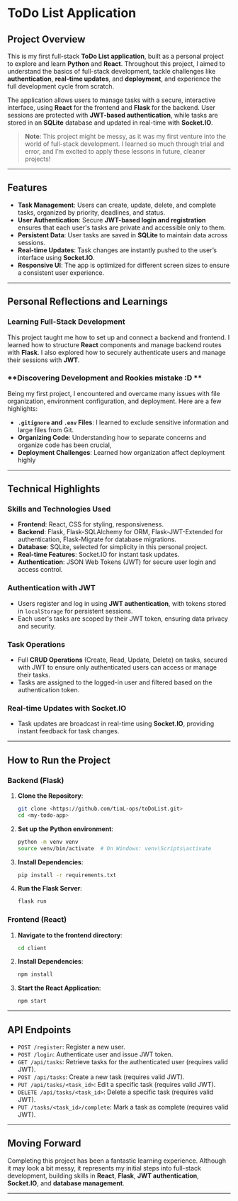 # **ToDo List Application**

## **Project Overview**
This is my first full-stack **ToDo List application**, built as a personal project to explore and learn **Python** and **React**. Throughout this project, I aimed to understand the basics of full-stack development, tackle challenges like **authentication**, **real-time updates**, and **deployment**, and experience the full development cycle from scratch.

The application allows users to manage tasks with a secure, interactive interface, using **React** for the frontend and **Flask** for the backend. User sessions are protected with **JWT-based authentication**, while tasks are stored in an **SQLite** database and updated in real-time with **Socket.IO**.

> **Note**: This project might be messy, as it was my first venture into the world of full-stack development. I learned so much through trial and error, and I’m excited to apply these lessons in future, cleaner projects! 

---

## **Features**
- **Task Management**: Users can create, update, delete, and complete tasks, organized by priority, deadlines, and status.
- **User Authentication**: Secure **JWT-based login and registration** ensures that each user's tasks are private and accessible only to them.
- **Persistent Data**: User tasks are saved in **SQLite** to maintain data across sessions.
- **Real-time Updates**: Task changes are instantly pushed to the user’s interface using **Socket.IO**.
- **Responsive UI**: The app is optimized for different screen sizes to ensure a consistent user experience.

---

## **Personal Reflections and Learnings**

### **Learning Full-Stack Development**
This project taught me how to set up and connect a backend and frontend. I learned how to structure **React** components and manage backend routes with **Flask**. I also explored how to securely authenticate users and manage their sessions with **JWT**.

### **Discovering Development and Rookies mistake :D ** 
Being my first project, I encountered and overcame many issues with file organization, environment configuration, and deployment. Here are a few highlights:
- **`.gitignore` and `.env` Files**: I learned to exclude sensitive information and large files from Git.
- **Organizing Code**: Understanding how to separate concerns and organize code has been crucial,
- **Deployment Challenges**: Learned how organization affect deployment highly

---

## **Technical Highlights**

### **Skills and Technologies Used**
- **Frontend**: React, CSS for styling, responsiveness.
- **Backend**: Flask, Flask-SQLAlchemy for ORM, Flask-JWT-Extended for authentication, Flask-Migrate for database migrations.
- **Database**: SQLite, selected for simplicity in this personal project.
- **Real-time Features**: Socket.IO for instant task updates.
- **Authentication**: JSON Web Tokens (JWT) for secure user login and access control.

### **Authentication with JWT**
- Users register and log in using **JWT authentication**, with tokens stored in `localStorage` for persistent sessions.
- Each user's tasks are scoped by their JWT token, ensuring data privacy and security.

### **Task Operations**
- Full **CRUD Operations** (Create, Read, Update, Delete) on tasks, secured with JWT to ensure only authenticated users can access or manage their tasks.
- Tasks are assigned to the logged-in user and filtered based on the authentication token.

### **Real-time Updates with Socket.IO**
- Task updates are broadcast in real-time using **Socket.IO**, providing instant feedback for task changes.

---

## **How to Run the Project**

### **Backend (Flask)**

1. **Clone the Repository**:
   ```bash
   git clone <https://github.com/tiaL-ops/toDoList.git>
   cd <my-todo-app>
   ```

2. **Set up the Python environment**:
   ```bash
   python -m venv venv
   source venv/bin/activate  # On Windows: venv\Scripts\activate
   ```

3. **Install Dependencies**:
   ```bash
   pip install -r requirements.txt
   ```

4. **Run the Flask Server**:
   ```bash
   flask run
   ```

### **Frontend (React)**

1. **Navigate to the frontend directory**:
   ```bash
   cd client
   ```

2. **Install Dependencies**:
   ```bash
   npm install
   ```

3. **Start the React Application**:
   ```bash
   npm start
   ```

---

## **API Endpoints**

- `POST /register`: Register a new user.
- `POST /login`: Authenticate user and issue JWT token.
- `GET /api/tasks`: Retrieve tasks for the authenticated user (requires valid JWT).
- `POST /api/tasks`: Create a new task (requires valid JWT).
- `PUT /api/tasks/<task_id>`: Edit a specific task (requires valid JWT).
- `DELETE /api/tasks/<task_id>`: Delete a specific task (requires valid JWT).
- `PUT /tasks/<task_id>/complete`: Mark a task as complete (requires valid JWT).

---

## **Moving Forward**

Completing this project has been a fantastic learning experience. Although it may look a bit messy, it represents my initial steps into full-stack development, building skills in **React**, **Flask**, **JWT authentication**, **Socket.IO**, and **database management**.


---

